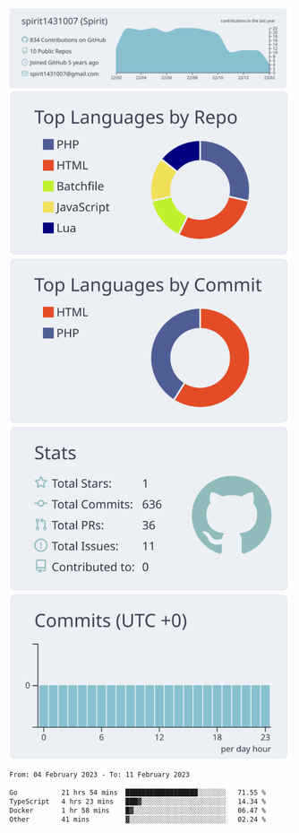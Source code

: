 [![](https://raw.githubusercontent.com/spirit1431007/spirit1431007/master/profile-summary-card-output/nord_bright/0-profile-details.svg)](https://git.io/spiritx)
[![](https://raw.githubusercontent.com/spirit1431007/spirit1431007/master/profile-summary-card-output/nord_bright/1-repos-per-language.svg)](https://git.io/spiritx) [![](https://raw.githubusercontent.com/spirit1431007/spirit1431007/master/profile-summary-card-output/nord_bright/2-most-commit-language.svg)](https://git.io/spiritx)
[![](https://raw.githubusercontent.com/spirit1431007/spirit1431007/master/profile-summary-card-output/nord_bright/3-stats.svg)](https://git.io/spiritx) [![](https://raw.githubusercontent.com/spirit1431007/spirit1431007/master/profile-summary-card-output/nord_bright/4-productive-time.svg)](https://git.io/spiritx)

<!--START_SECTION:waka-->

```text
From: 04 February 2023 - To: 11 February 2023

Go           21 hrs 54 mins  ██████████████████░░░░░░░   71.55 %
TypeScript   4 hrs 23 mins   ███▓░░░░░░░░░░░░░░░░░░░░░   14.34 %
Docker       1 hr 58 mins    █▓░░░░░░░░░░░░░░░░░░░░░░░   06.47 %
Other        41 mins         ▓░░░░░░░░░░░░░░░░░░░░░░░░   02.24 %
```

<!--END_SECTION:waka-->
